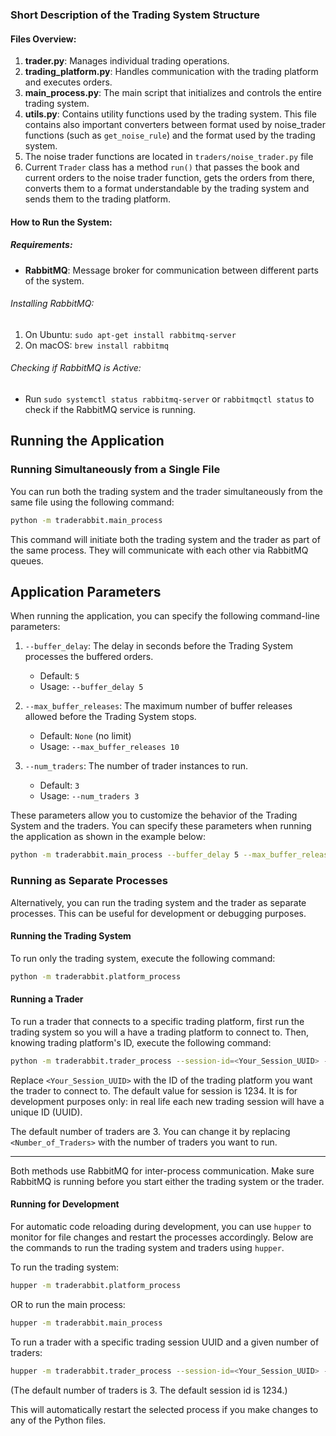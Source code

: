 

### Short Description of the Trading System Structure

#### Files Overview:
1. **trader.py**: Manages individual trading operations.
2. **trading_platform.py**: Handles communication with the trading platform and executes orders.
3. **main_process.py**: The main script that initializes and controls the entire trading system.
4. **utils.py**: Contains utility functions used by the trading system. This file contains also important
converters between format used by noise_trader functions (such as `get_noise_rule`) and the format used by the trading system.
5. The noise trader functions are located in `traders/noise_trader.py` file
6. Current `Trader` class has a method `run()` that passes the book and current orders to the noise trader function,
gets the orders from there, converts them to a format understandable by the trading system and sends them to the trading platform.


#### How to Run the System:

##### Requirements:
- **RabbitMQ**: Message broker for communication between different parts of the system.

###### Installing RabbitMQ:
1. On Ubuntu: `sudo apt-get install rabbitmq-server`
2. On macOS: `brew install rabbitmq`

###### Checking if RabbitMQ is Active:
- Run `sudo systemctl status rabbitmq-server` or `rabbitmqctl status` to check if the RabbitMQ service is running.


## Running the Application

### Running Simultaneously from a Single File

You can run both the trading system and the trader simultaneously from the same file using the following command:

```bash
python -m traderabbit.main_process
```

This command will initiate both the trading system and the trader as part of the same process. They will communicate with each other via RabbitMQ queues.


## Application Parameters

When running the application, you can specify the following command-line parameters:

1. `--buffer_delay`: The delay in seconds before the Trading System processes the buffered orders. 
   - Default: `5`
   - Usage: `--buffer_delay 5`

2. `--max_buffer_releases`: The maximum number of buffer releases allowed before the Trading System stops. 
   - Default: `None` (no limit)
   - Usage: `--max_buffer_releases 10`

3. `--num_traders`: The number of trader instances to run. 
   - Default: `3`
   - Usage: `--num_traders 3`

These parameters allow you to customize the behavior of the Trading System and the traders. You can specify these parameters when running the application as shown in the example below:

```bash
python -m traderabbit.main_process --buffer_delay 5 --max_buffer_releases 10 --num_traders 3
```


### Running as Separate Processes

Alternatively, you can run the trading system and the trader as separate processes. This can be useful for development or debugging purposes.

#### Running the Trading System

To run only the trading system, execute the following command:

```bash
python -m traderabbit.platform_process
```

#### Running a Trader

To run a trader that connects to a specific trading platform, first run the trading system so you will 
a have a trading platform to connect to. Then, knowing trading platform's ID,
execute the following command:

```bash
python -m traderabbit.trader_process --session-id=<Your_Session_UUID> --num-traders=<Number_of_Traders>
```

Replace `<Your_Session_UUID>` with the ID of the trading platform you want the trader to connect to.
The default value for session is 1234. It is for development purposes only: in real life each
new trading session will have a unique ID (UUID).

The default number of traders are 3. You can change it by replacing `<Number_of_Traders>` with the number of traders you want to run.


---

Both methods use RabbitMQ for inter-process communication. Make sure RabbitMQ is running before you start either the trading system or the trader.


#### Running for Development

For automatic code reloading during development, you can use `hupper` to monitor for file changes and restart the processes accordingly. Below are the commands to run the trading system and traders using `hupper`.

To run the trading system:
```bash
hupper -m traderabbit.platform_process
```

OR to run the main process:
```bash
hupper -m traderabbit.main_process
```

To run a trader with a specific trading session UUID and a given number of traders:
```bash
hupper -m traderabbit.trader_process --session-id=<Your_Session_UUID> --num-traders=<Number_of_Traders>
```

(The default number of traders is 3. The default session id is 1234.)


This will automatically restart the selected process if you make changes to any of the Python files.

